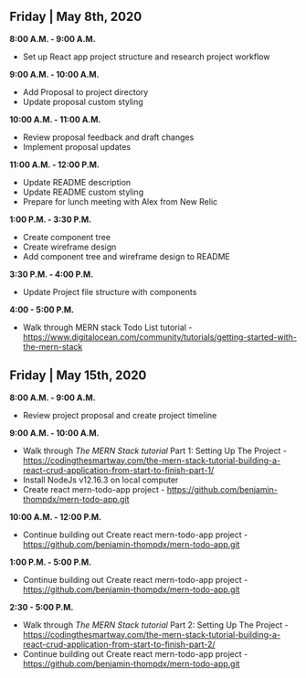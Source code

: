 ## Friday | May 8th, 2020

**8:00 A.M. - 9:00 A.M.** 
* Set up React app project structure and research project workflow

**9:00 A.M. - 10:00 A.M.**
* Add Proposal to project directory
* Update proposal custom styling

**10:00 A.M. - 11:00 A.M.**
* Review proposal feedback and draft changes
* Implement proposal updates

**11:00 A.M. - 12:00 P.M.**
* Update README description
* Update README custom styling
* Prepare for lunch meeting with Alex from New Relic 

**1:00 P.M. - 3:30 P.M.**
* Create component tree
* Create wireframe design
* Add component tree and wireframe design to README

**3:30 P.M. - 4:00 P.M.**
* Update Project file structure with components

**4:00 - 5:00 P.M.**
* Walk through MERN stack Todo List tutorial - https://www.digitalocean.com/community/tutorials/getting-started-with-the-mern-stack

## Friday | May 15th, 2020

**8:00 A.M. - 9:00 A.M.** 
* Review project proposal and create project timeline

**9:00 A.M. - 10:00 A.M.**
* Walk through _The MERN Stack tutorial_ Part 1: Setting Up The Project - https://codingthesmartway.com/the-mern-stack-tutorial-building-a-react-crud-application-from-start-to-finish-part-1/
* Install NodeJs v12.16.3 on local computer
* Create react mern-todo-app project - https://github.com/benjamin-thompdx/mern-todo-app.git

**10:00 A.M. - 12:00 P.M.**
* Continue building out Create react mern-todo-app project - https://github.com/benjamin-thompdx/mern-todo-app.git

**1:00 P.M. - 5:00 P.M.**
* Continue building out Create react mern-todo-app project - https://github.com/benjamin-thompdx/mern-todo-app.git

**2:30 - 5:00 P.M.**
* Walk through _The MERN Stack tutorial_ Part 2: Setting Up The Project - https://codingthesmartway.com/the-mern-stack-tutorial-building-a-react-crud-application-from-start-to-finish-part-2/
* Continue building out Create react mern-todo-app project - https://github.com/benjamin-thompdx/mern-todo-app.git
